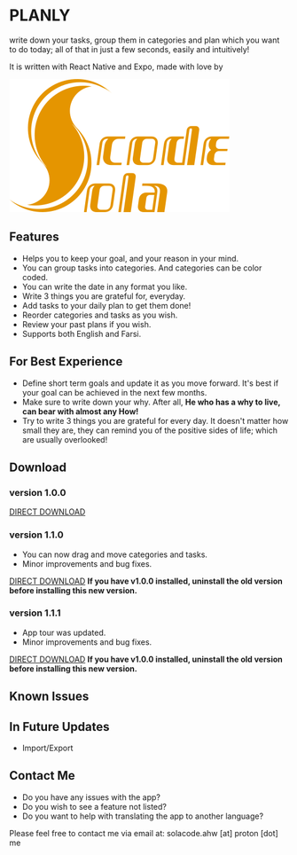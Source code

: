 # PLANLY
write down your tasks, group them in categories and plan which you want to do today; all of that in just a few seconds, easily and intuitively!

It is written with React Native and Expo, made with love by

![SolaCode](/assets/graphics/logo.png)

## Features
* Helps you to keep your goal, and your reason in your mind.
* You can group tasks into categories. And categories can be color coded.
* You can write the date in any format you like.
* Write 3 things you are grateful for, everyday.
* Add tasks to your daily plan to get them done!
* Reorder categories and tasks as you wish.
* Review your past plans if you wish.
* Supports both English and Farsi.

## For Best Experience
* Define short term goals and update it as you move forward. It's best if your goal can be achieved in the next few months.
* Make sure to write down your why. After all, **He who has a why to live, can bear with almost any How!**
* Try to write 3 things you are grateful for every day. It doesn't matter how small they are, they can remind you of the positive sides of life; which are usually overlooked!

## Download
### version 1.0.0
[DIRECT DOWNLOAD](https://drive.proton.me/urls/H7EV9291ER#jo59xU9LMZbr)
### version 1.1.0
* You can now drag and move categories and tasks.
* Minor improvements and bug fixes.

[DIRECT DOWNLOAD](https://drive.proton.me/urls/053E35C754#lyX4vysSKk83) 
__If you have v1.0.0 installed, uninstall the old version before installing this new version.__

### version 1.1.1
* App tour was updated.
* Minor improvements and bug fixes.

[DIRECT DOWNLOAD]() 
__If you have v1.0.0 installed, uninstall the old version before installing this new version.__

## Known Issues

## In Future Updates
* Import/Export

## Contact Me
* Do you have any issues with the app?
* Do you wish to see a feature not listed?
* Do you want to help with translating the app to another language?

Please feel free to contact me via email at: solacode.ahw [at] proton [dot] me
